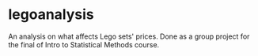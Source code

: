 # legoanalysis
An analysis on what affects Lego sets' prices. Done as a group project for the final of Intro to Statistical Methods course.
